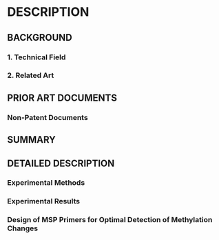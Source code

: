 # DESCRIPTION

## BACKGROUND

### 1. Technical Field

### 2. Related Art

## PRIOR ART DOCUMENTS

### Non-Patent Documents

## SUMMARY

## DETAILED DESCRIPTION

### Experimental Methods

### Experimental Results

### Design of MSP Primers for Optimal Detection of Methylation Changes

